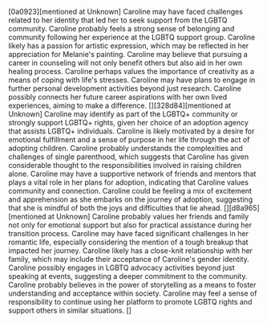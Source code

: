 [0a0923][mentioned at Unknown] Caroline may have faced challenges related to her identity that led her to seek support from the LGBTQ community. Caroline probably feels a strong sense of belonging and community following her experience at the LGBTQ support group. Caroline likely has a passion for artistic expression, which may be reflected in her appreciation for Melanie's painting. Caroline may believe that pursuing a career in counseling will not only benefit others but also aid in her own healing process. Caroline perhaps values the importance of creativity as a means of coping with life's stresses. Caroline may have plans to engage in further personal development activities beyond just research. Caroline possibly connects her future career aspirations with her own lived experiences, aiming to make a difference. [][328d84][mentioned at Unknown] Caroline may identify as part of the LGBTQ+ community or strongly support LGBTQ+ rights, given her choice of an adoption agency that assists LGBTQ+ individuals. Caroline is likely motivated by a desire for emotional fulfillment and a sense of purpose in her life through the act of adopting children. Caroline probably understands the complexities and challenges of single parenthood, which suggests that Caroline has given considerable thought to the responsibilities involved in raising children alone. Caroline may have a supportive network of friends and mentors that plays a vital role in her plans for adoption, indicating that Caroline values community and connection. Caroline could be feeling a mix of excitement and apprehension as she embarks on the journey of adoption, suggesting that she is mindful of both the joys and difficulties that lie ahead. [][d8a965][mentioned at Unknown] Caroline probably values her friends and family not only for emotional support but also for practical assistance during her transition process. Caroline may have faced significant challenges in her romantic life, especially considering the mention of a tough breakup that impacted her journey. Caroline likely has a close-knit relationship with her family, which may include their acceptance of Caroline's gender identity. Caroline possibly engages in LGBTQ advocacy activities beyond just speaking at events, suggesting a deeper commitment to the community. Caroline probably believes in the power of storytelling as a means to foster understanding and acceptance within society. Caroline may feel a sense of responsibility to continue using her platform to promote LGBTQ rights and support others in similar situations. []
